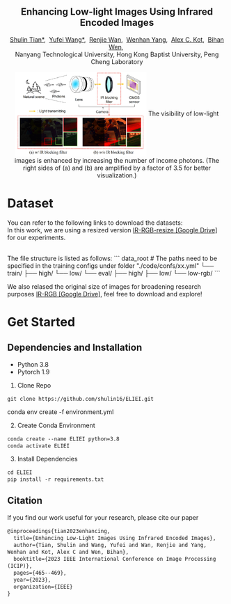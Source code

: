 <br />
<p align="center">
  <h2 align="center"><strong>Enhancing Low-light Images Using Infrared Encoded Images</strong></h2>
  <p align="center">
      <a href="https://scholar.google.com/citations?user=8COQQ8QAAAAJ&hl=en&oi=sra" target='_blank'>Shulin Tian*</a>,&nbsp;
      <a href="https://scholar.google.com/citations?hl=en&user=jLd1l_sAAAAJ" target='_blank'>Yufei Wang*</a>,&nbsp;
      <a href="https://scholar.google.com/citations?user=S8_ES4MAAAAJ&hl=zh-CN" target='_blank'>Renjie Wan</a>,&nbsp;
      <a href="https://scholar.google.com/citations?user=S8nAnakAAAAJ&hl=zh-CN" target='_blank'>Wenhan Yang</a>,&nbsp;
      <a href="https://scholar.google.com/citations?user=UGZXLxIAAAAJ&hl=en" target='_blank'>Alex C. Kot</a>,&nbsp;
      <a href="https://scholar.google.com/citations?user=ypkClpwAAAAJ&hl=en" target='_blank'>Bihan Wen</a>,&nbsp;
    <br>
  Nanyang Technological University, Hong Kong Baptist University, Peng Cheng Laboratory
  </p>

</p>

<p align="center">
<img src="figs/IR_scene.jpg" align="center" width="60%">
The visibility of low-light images is enhanced by increasing the number of income photons. (The right sides of (a) and (b) are amplified by a factor of 3.5 for better visualization.)
</p>

# Dataset
You can refer to the following links to download the datasets:
<br>
In this work, we are using a resized version [IR-RGB-resize [Google Drive]](https://drive.google.com/drive/folders/1SOKXNn1uirRSDGOG5GnmllIXXgd1m1gT?usp=sharing) for our experiments.

<br>
<!-- [IR-RGB-resize [Google Drive]](https://drive.google.com/drive/folders/1SOKXNn1uirRSDGOG5GnmllIXXgd1m1gT?usp=sharing). In this work, we are using preprocessed IR-RGB-resize version in the experiments. -->
The file structure is listed as follows:
```
data_root # The paths need to be specified in the training configs under folder "./code/confs/xx.yml"
└── train/
    ├── high/  
    └── low/
└── eval/
    ├── high/
    ├── low/
    └── low-rgb/
```

<br>

We also relased the original size of images for broadening research purposes [IR-RGB [Google Drive]](https://drive.google.com/drive/folders/1YXizC5-I7gpr4EkIxHhxbEdt_-SqLAQJ?usp=sharing), feel free to download and explore!


# Get Started
## Dependencies and Installation
- Python 3.8
- Pytorch 1.9

1. Clone Repo
```
git clone https://github.com/shulin16/ELIEI.git
```

conda env create -f environment.yml


2. Create Conda Environment
```
conda create --name ELIEI python=3.8
conda activate ELIEI
```
3. Install Dependencies
```
cd ELIEI
pip install -r requirements.txt

```


## Citation
If you find our work useful for your research, please cite our paper
```
@inproceedings{tian2023enhancing,
  title={Enhancing Low-Light Images Using Infrared Encoded Images},
  author={Tian, Shulin and Wang, Yufei and Wan, Renjie and Yang, Wenhan and Kot, Alex C and Wen, Bihan},
  booktitle={2023 IEEE International Conference on Image Processing (ICIP)},
  pages={465--469},
  year={2023},
  organization={IEEE}
}
```